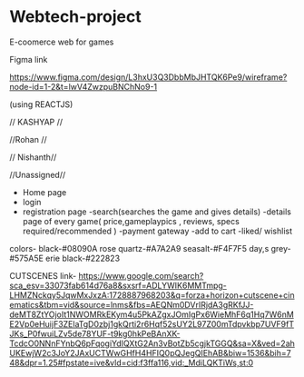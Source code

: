 # Webtech-project
E-coomerce web for games

Figma link

https://www.figma.com/design/L3hxU3Q3DbbMbJHTQK6Pe9/wireframe?node-id=1-2&t=lwV4ZwzpuBNChNo9-1


(using REACTJS)

// KASHYAP //

//Rohan //

// Nishanth//



//Unassigned//
- Home page
- login
- registration page
-search(searches the game and gives details)
-details page of every game( price,gameplaypics , reviews, specs required/recommended )
-payment gateway
-add to cart 
-liked/ wishlist



colors-
black-#08090A
rose quartz-#A7A2A9
seasalt-#F4F7F5
day,s grey-#575A5E
erie black-#222823



CUTSCENES
link-
https://www.google.com/search?sca_esv=33073fab614d76a8&sxsrf=ADLYWIK6MMTmpg-LHMZNckqy5JqwMxJxzA:1728887968203&q=forza+horizon+cutscene+cinematics&tbm=vid&source=lnms&fbs=AEQNm0DVrIRjdA3gRKfJJ-deMT8ZtYOjoIt1NWOMRkEKym4u5PkAZgxJOmIgPx6WieMhF6q1Hq7W6nME2Vp0eHuijF3ZElaTgD0zbj1gkQrti2r6Hqf52sUY2L97Z00mTdpvkbp7UVF9fTJKs_P0fwuiLZv5de78YUF-t9kg0hkPeBAnXK-TcdcO0NNnFYnbQ6pFqogiYdIQXtG2An3vBotZb5cgjkTGGQ&sa=X&ved=2ahUKEwjW2c3JoY2JAxUCTWwGHfH4HFIQ0pQJegQIEhAB&biw=1536&bih=748&dpr=1.25#fpstate=ive&vld=cid:f3ffa116,vid:_MdiLQKTiWs,st:0
